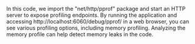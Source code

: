 In this code, we import the "net/http/pprof" package and start an HTTP server to expose profiling endpoints. By running the application and accessing http://localhost:6060/debug/pprof/ in a web browser, you can see various profiling options, including memory profiling. Analyzing the memory profile can help detect memory leaks in the code.
